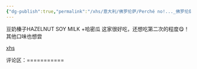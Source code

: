 ```yaml
---
{"dg-publish":true,"permalink":"/xhs/意大利/佛罗伦萨/Perché no!..._佛罗伦萨/","tags":["rednote","佛罗伦萨"],"updated":"2025-03-30T20:40:27.848+08:00"}
---
```


 

豆奶榛子HAZELNUT SOY MILK +哈密瓜
这家很好吃，还想吃第二次的程度😋！其他口味也想尝

[xhs](https://www.xiaohongshu.com/explore/64bdddad000000000a0192cd?xsec_token=ABdJDZRQiIdl5Fy9GkQvjP2nzKkdxx4BK4SVDwMkAqikg=&xsec_source=pc_user)

评论区：===========

